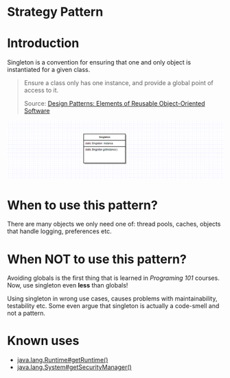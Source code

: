 # Strategy Pattern
# Introduction
Singleton is a convention for ensuring that one and only object is instantiated for a given class. 
<blockquote>
Ensure a class only has one instance, and provide a global point of access to it.

Source: [Design Patterns: Elements of Reusable Object-Oriented Software](https://www.amazon.com/Design-Patterns-Elements-Reusable-Object-Oriented/dp/0201633612)
</blockquote>

![alt text](https://github.com/gentaliti/javadesignpatterns/blob/master/singleton/src/main/resources/images/singleton-diagram.PNG)


# When to use this pattern?
There are many objects we only need one of: thread pools, caches, objects that handle logging, preferences etc.

# When NOT to use this pattern?
Avoiding globals is the first thing that is learned in <i>Programing 101</i> courses. Now, use singleton even <b>less</b> than globals!

Using singleton in wrong use cases, causes problems with maintainability, testability etc. Some even argue that singleton is actually a code-smell and not a pattern.

# Known uses
- [java.lang.Runtime#getRuntime()](https://docs.oracle.com/javase/8/docs/api/java/lang/Runtime.html#getRuntime--)
- [java.lang.System#getSecurityManager()](https://docs.oracle.com/javase/8/docs/api/java/lang/System.html#getSecurityManager--)